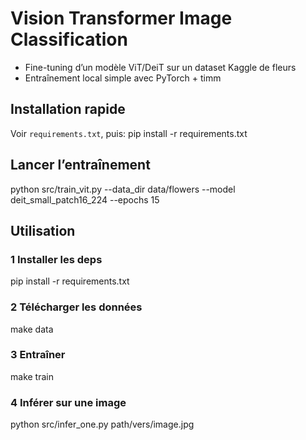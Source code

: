# Vision Transformer Image Classification

- Fine-tuning d’un modèle ViT/DeiT sur un dataset Kaggle de fleurs
- Entraînement local simple avec PyTorch + timm

## Installation rapide
Voir `requirements.txt`, puis:
pip install -r requirements.txt

## Lancer l’entraînement
python src/train_vit.py --data_dir data/flowers --model deit_small_patch16_224 --epochs 15

## Utilisation

### 1 Installer les deps
pip install -r requirements.txt

### 2 Télécharger les données
make data

### 3 Entraîner
make train

### 4 Inférer sur une image
python src/infer_one.py path/vers/image.jpg
